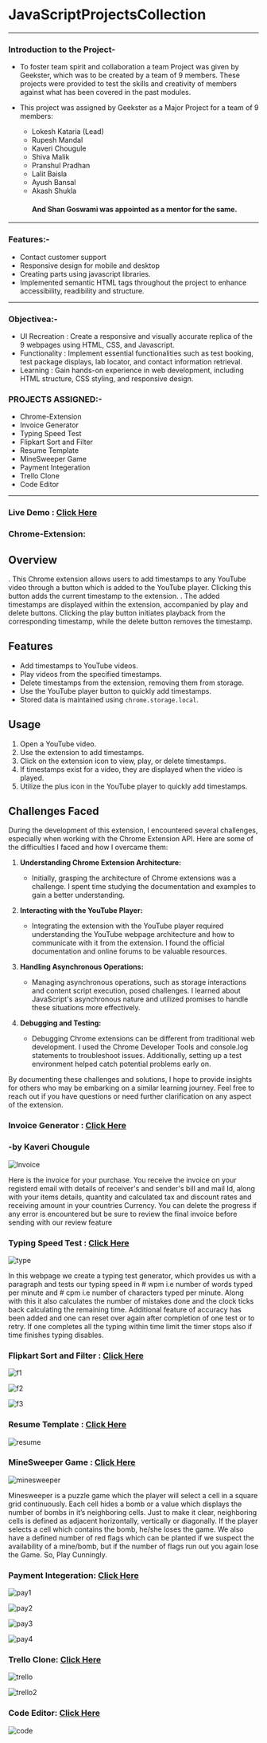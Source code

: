 # JavaScriptProjectsCollection

---

### Introduction to the Project- <br>
- To foster team spirit and collaboration a team Project was given by Geekster, which was to be created by a team of 9 members. These projects were provided to test the skills and creativity of members against what has been covered in the past modules.<br>
- This project was assigned by Geekster as a Major Project for a team of 9 members: <br>

  - Lokesh Kataria (Lead)<br>
  - Rupesh Mandal<br>
  - Kaveri Chougule <br>
  - Shiva Malik <br>
  - Pranshul Pradhan <br>
  - Lalit Baisla <br>
  - Ayush Bansal <br>
  - Akash Shukla <br>
    #### And Shan Goswami was appointed as a mentor for the same. <br>

---

### Features:- <br>
  - Contact customer support <br>
  - Responsive design for mobile and desktop <br>
  - Creating parts using javascript libraries. <br>
  - Implemented semantic HTML tags throughout the project to enhance accessibility, readibility and structure. <br>

---

### Objectivea:- <br>

  - UI Recreation : Create a responsive and visually accurate replica of the 9 webpages using HTML, CSS, and Javascript. <br>
  - Functionality : Implement essential functionalities such as test booking, test package displays, lab locator, and contact information retrieval. <br>
  - Learning : Gain hands-on experience in web development, including HTML structure, CSS styling, and responsive design. <br>

### PROJECTS ASSIGNED:- <br>
 - Chrome-Extension <br>
 - Invoice Generator <br>
 - Typing Speed Test <br>
 - Flipkart Sort and Filter <br>
 - Resume Template <br>
 - MineSweeper Game <br>
 - Payment Integeration <br>
 - Trello Clone <br>
 - Code Editor <br>

---
 
### Live Demo : <a href="https://lok-ii.github.io/JavaScriptProjectsCollection/"> Click Here </a>

### Chrome-Extension: 

## Overview

. This Chrome extension allows users to add timestamps to any YouTube video through a button which is added to the YouTube player. Clicking this button adds the current timestamp to the extension.
. The added timestamps are displayed within the extension, accompanied by play and delete buttons. Clicking the play button initiates playback from the corresponding timestamp, while the delete button removes the timestamp.

## Features

- Add timestamps to YouTube videos.
- Play videos from the specified timestamps.
- Delete timestamps from the extension, removing them from storage.
- Use the YouTube player button to quickly add timestamps.
- Stored data is maintained using `chrome.storage.local`.
  
## Usage

1. Open a YouTube video.
2. Use the extension to add timestamps.
3. Click on the extension icon to view, play, or delete timestamps.
4. If timestamps exist for a video, they are displayed when the video is played.
5. Utilize the plus icon in the YouTube player to quickly add timestamps.

## Challenges Faced

During the development of this extension, I encountered several challenges, especially when working with the Chrome Extension API. Here are some of the difficulties I faced and how I overcame them:

1. **Understanding Chrome Extension Architecture:**
   - Initially, grasping the architecture of Chrome extensions was a challenge. I spent time studying the documentation and examples to gain a better understanding.

2. **Interacting with the YouTube Player:**
   - Integrating the extension with the YouTube player required understanding the YouTube webpage architecture and how to communicate with it from the extension. I found the official documentation and online forums to be valuable resources.

3. **Handling Asynchronous Operations:**
   - Managing asynchronous operations, such as storage interactions and content script execution, posed challenges. I learned about JavaScript's asynchronous nature and utilized promises to handle these situations more effectively.

4. **Debugging and Testing:**
   - Debugging Chrome extensions can be different from traditional web development. I used the Chrome Developer Tools and console.log statements to troubleshoot issues. Additionally, setting up a test environment helped catch potential problems early on.

By documenting these challenges and solutions, I hope to provide insights for others who may be embarking on a similar learning journey. Feel free to reach out if you have questions or need further clarification on any aspect of the extension.


### Invoice Generator : <a href="https://lok-ii.github.io/JavaScriptProjectsCollection/Kaveri-Chougule/index.html"> Click Here </a>
### -by Kaveri Chougule

![Invoice](https://github.com/Lok-ii/JavaScriptProjectsCollection/assets/117883959/694c9193-326e-4c8a-9962-452c8387677d) <br>

Here is the invoice for your purchase. You receive the invoice on your registerd email with details of receiver's and sender's bill and mail Id, along with your items details, quantity and calculated tax and discount rates and receiving amount in your countries Currency. You can delete the progress if any error is encountered but be sure to review the final invoice before sending with our review feature <br>


### Typing Speed Test : <a href="https://lok-ii.github.io/JavaScriptProjectsCollection/Rupesh-Mandal/index.html"> Click Here </a>

![type](https://github.com/Lok-ii/JavaScriptProjectsCollection/assets/117883959/cab672a2-fa7a-48c4-8234-60c09d727fec) <br>

In this webpage we create a typing test generator, which provides us with a paragraph and tests our typing speed in # wpm i.e number of words typed per minute and  # cpm i.e number of characters typed per minute. Along with this it also calculates the number of mistakes done and the clock ticks back calculating the remaining time. Additional feature of accuracy has been added and one can reset over again after completion of one test or to retry. If one completes all the typing within time limit the timer stops also if time finishes typing disables. <br>

### Flipkart Sort and Filter : <a href="https://lok-ii.github.io/JavaScriptProjectsCollection/Flipkart/index.html"> Click Here </a>

![f1](https://github.com/Lok-ii/JavaScriptProjectsCollection/assets/117883959/22d8786e-9906-4035-813e-1727c9233946)

![f2](https://github.com/Lok-ii/JavaScriptProjectsCollection/assets/117883959/6e2fcf96-8b8c-4cb7-9346-6da579777a80)

![f3](https://github.com/Lok-ii/JavaScriptProjectsCollection/assets/117883959/afc73f8c-e7aa-4dab-88c3-87508b558e49)


### Resume Template : <a href="https://lok-ii.github.io/JavaScriptProjectsCollection/Ayush-Bansal/index.html"> Click Here </a>

![resume](https://github.com/Lok-ii/JavaScriptProjectsCollection/assets/117883959/ff1f4a41-3e4a-490e-941d-239c5be042b0)

### MineSweeper Game : <a href="https://lok-ii.github.io/JavaScriptProjectsCollection/Lalit-Baisla/minegame/index.html"> Click Here </a>

![minesweeper](https://github.com/Lok-ii/JavaScriptProjectsCollection/assets/117883959/0b9923e0-729a-4243-b934-b63fcd92a742) <br>

Minesweeper is a puzzle game which the player will select a cell in a square grid continuously. Each cell hides a bomb or a value which displays the number of bombs in it’s neighboring cells. Just to make it clear, neighboring cells is defined as adjacent horizontally, vertically or diagonally.
If the player selects a cell which contains the bomb, he/she loses the game. We also have a defined number of red flags which can be planted if we suspect the availability of a mine/bomb, but if the number of flags run out you again lose the Game. So, Play Cunningly. <br>

### Payment Integeration: <a href="https://lok-ii.github.io/JavaScriptProjectsCollection/Pranshul-Pradhan/index.html"> Click Here </a>

![pay1](https://github.com/Lok-ii/JavaScriptProjectsCollection/assets/117883959/2f27046e-5cb7-429a-b200-19a590ea4bbb)

![pay2](https://github.com/Lok-ii/JavaScriptProjectsCollection/assets/117883959/e9b0b477-ba7c-4517-ba7f-de79f5e2cad2)

![pay3](https://github.com/Lok-ii/JavaScriptProjectsCollection/assets/117883959/90c6acd7-68f4-404a-ac6f-b1a7c4418659)

![pay4](https://github.com/Lok-ii/JavaScriptProjectsCollection/assets/117883959/81cf2b57-ba92-4621-93fc-5afda9a03ed9)

### Trello Clone: <a href="https://lok-ii.github.io/JavaScriptProjectsCollection/Akash-Shukla/index.html"> Click Here </a>

![trello](https://github.com/Lok-ii/JavaScriptProjectsCollection/assets/117883959/f8387c9f-7170-4960-ab14-34788a4453c2)

![trello2](https://github.com/Lok-ii/JavaScriptProjectsCollection/assets/117883959/18f6c0b8-9cac-41d7-a4e4-9602659d04c0)


### Code Editor: <a href="https://lok-ii.github.io/JavaScriptProjectsCollection/Shiva-Malik/index.html"> Click Here </a>

![code](https://github.com/Lok-ii/JavaScriptProjectsCollection/assets/117883959/d39137df-4991-4470-97ad-e5754f3d0577)
